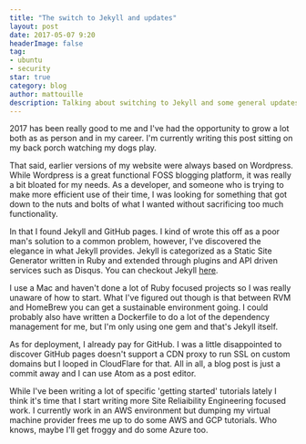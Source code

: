 ```yaml
---
title: "The switch to Jekyll and updates"
layout: post
date: 2017-05-07 9:20
headerImage: false
tag:
- ubuntu
- security
star: true
category: blog
author: mattouille
description: Talking about switching to Jekyll and some general updates
---
```


2017 has been really good to me and I've had the opportunity to grow a lot both
as as person and in my career. I'm currently writing this post sitting on my
back porch watching my dogs play.

That said, earlier versions of my website were always based on Wordpress. While
Wordpress is a great functional FOSS blogging platform, it was really a bit
bloated for my needs. As a developer, and someone who is trying to make more
efficient use of their time, I was looking for something that got down to the
nuts and bolts of what I wanted without sacrificing too much functionality.

In that I found Jekyll and GitHub pages. I kind of wrote this off as a poor
man's solution to a common problem, however, I've discovered the elegance in
what Jekyll provides. Jekyll is categorized as a Static Site Generator written in
Ruby and extended through plugins and API driven services such as Disqus. You
can checkout Jekyll [here](https://jekyllrb.com/).

I use a Mac and haven't done a lot of Ruby focused projects so I was really
unaware of how to start. What I've figured out though is that between RVM and
HomeBrew you can get a sustainable environment going. I could probably also have
written a Dockerfile to do a lot of the dependency management for me, but I'm
only using one gem and that's Jekyll itself.

As for deployment, I already pay for GitHub. I was a little disappointed to
discover GitHub pages doesn't support a CDN proxy to run SSL on custom domains
but I looped in CloudFlare for that. All in all, a blog post is just a commit
away and I can use Atom as a post editor.

While I've been writing a lot of specific 'getting started' tutorials lately
I think it's time that I start writing more Site Reliaibility Engineering focused
work. I currently work in an AWS environment but dumping my virtual machine
provider frees me up to do some AWS and GCP tutorials. Who knows, maybe I'll get
froggy and do some Azure too.
